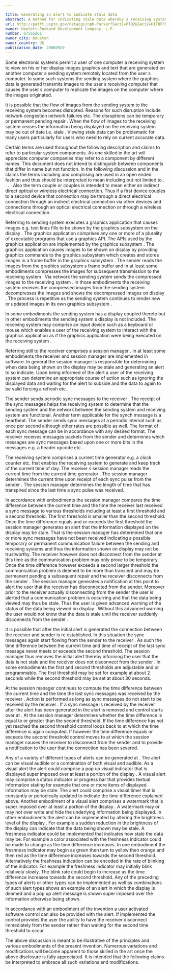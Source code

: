 ```yaml
---

title: Generating an alert to indicate stale data
abstract: A method for indicating stale data whereby a receiving system receives images and sync messages from a sending system and computes a time difference between a current time and a time a last sync message was received from the sending system. If such a time difference meets or exceeds a first threshold, the an alert is generated.
url: http://patft.uspto.gov/netacgi/nph-Parser?Sect1=PTO2&Sect2=HITOFF&p=1&u=%2Fnetahtml%2FPTO%2Fsearch-adv.htm&r=1&f=G&l=50&d=PALL&S1=07565261&OS=07565261&RS=07565261
owner: Hewlett-Packard Development Company, L.P.
number: 07565261
owner_city: Houston
owner_country: US
publication_date: 20060929
---
```

Some electronic systems permit a user of one computer a receiving system to view on his or her display images graphics and text that are generated on another computer a sending system remotely located from the user s computer. In some such systems the sending system where the graphics data is generated transmits images to the user s receiving computer that causes the user s computer to replicate the images on the computer where the images originated.

It is possible that the flow of images from the sending system to the receiving system becomes disrupted. Reasons for such disruption include network congestion network failures etc. The disruptions can be temporary or permanent pending repair . When the flow of images to the receiving system ceases the information being displayed on the receiving system may be out of date i.e. stale . Viewing stale data can be problematic for many users particularly for users who need to rely on current accurate data.

Certain terms are used throughout the following description and claims to refer to particular system components. As one skilled in the art will appreciate computer companies may refer to a component by different names. This document does not intend to distinguish between components that differ in name but not function. In the following discussion and in the claims the terms including and comprising are used in an open ended fashion and thus should be interpreted to mean including but not limited to . . . . Also the term couple or couples is intended to mean either an indirect direct optical or wireless electrical connection. Thus if a first device couples to a second device that connection may be through a direct electrical connection through an indirect electrical connection via other devices and connections through an optical electrical connection or through a wireless electrical connection.

Referring to sending system executes a graphics application that causes images e.g. text lines fills to be shown by the graphics subsystem on the display . The graphics application comprises any one or more of a plurality of executable programs that use a graphics API. The APIs used by the graphics application are implemented by the graphics subsystem . The graphics application causes images to be shown on display by providing graphics commands to the graphics subsystem which creates and stores images in a frame buffer in the graphics subsystem . The sender reads the images from the graphics subsystem s frame buffer and in at least some embodiments compresses the images for subsequent transmission to the receiving system . Via network the sending system sends the compressed images to the receiving system . In those embodiments the receiving system receives the compressed images from the sending system decompresses the images and shows the decompressed images on display . The process is repetitive as the sending system continues to render new or updated images in its own graphics subsystem .

In some embodiments the sending system has a display coupled thereto but in other embodiments the sending system s display is not included. The receiving system may comprise an input device such as a keyboard or mouse which enables a user of the receiving system to interact with the graphics application as if the graphics application were being executed on the receiving system .

Referring still to the receiver comprises a session manager . In at least some embodiments the receiver and session manager are implemented in software. In general the session manager is responsible for determining when data being shown on the display may be stale and generating an alert to so indicate. Upon being informed of the alert a user of the receiving system can determine an appropriate course of action such as ignoring the displayed data and waiting for the alert to subside and the data to again to be valid forcing a refresh etc.

The sender sends periodic sync messages to the receiver . The receipt of the sync messages helps the receiving system to determine that the sending system and the network between the sending system and receiving system are functional. Another term applicable for the synch message is a heartbeat. The sender sends sync messages at a periodic interval such as once per second although other rates are possible as well. The format of each sync message can be in accordance with any desired format. The receiver receives messages packets from the sender and determines which messages are sync messages based upon one or more bits in the messages e.g. a header opcode etc. .

The receiving system comprises a current time generator e.g. a clock counter etc. that enables the receiving system to generate and keep track of the current time of day. The receiver s session manager reads the current time from the current time generator . The session manager determines the current time upon receipt of each sync pulse from the sender . The session manager determines the length of time that has transpired since the last time a sync pulse was received.

In accordance with embodiments the session manager compares the time difference between the current time and the time the receiver last received a sync message to various thresholds including at least a first threshold and a second threshold. The first threshold is smaller than the second threshold. Once the time difference equals and or exceeds the first threshold the session manager generates an alert that the information displayed on the display may be stale. That is the session manager has determined that one or more sync messages have not been received indicating a possible temporary or permanent communication failure between the sending and receiving systems and thus the information shown on display may not be trustworthy. The receiver however does not disconnect from the sender at this time as the communication problem may only prove to be temporary. Once the time difference however exceeds a second larger threshold the communication problem is deemed to be more than transient and may be permanent pending a subsequent repair and the receiver disconnects from the sender . The session manager generates a notification at this point to alert the user that the receiver has disconnected from the sender. Moreover prior to the receiver actually disconnecting from the sender the user is alerted that a communication problem is occurring and that the data being viewed may thus be stale. Thus the user is given advanced warning of the status of the data being viewed on display . Without this advanced warning the user would not know that the data is stale until the receiver suddenly disconnects from the sender .

It is possible that after the initial alert is generated the connection between the receiver and sender is re established. In this situation the sync messages again start flowing from the sender to the receiver . As such the time difference between the current time and time of receipt of the last sync message never meets or exceeds the second threshold. The session manager thus removes the initial alert thereby informing the user that the data is not stale and the receiver does not disconnect from the sender . In some embodiments the first and second thresholds are adjustable and or programmable. The first threshold may be set for example at about 2 seconds while the second threshold may be set at about 30 seconds.

At the session manager continues to compute the time difference between the current time and the time the last sync messages was received by the receiver . Action is performed as long as sync messages do not start to be received by the receiver . If a sync message is received by the receiver after the alert has been generated in the alert is removed and control starts over at . At the session manager determines whether the time difference is equal to or greater than the second threshold. If the time difference has not yet reached the second threshold control loops back to at which the time difference is again computed. If however the time difference equals or exceeds the second threshold control moves to at which the session manager causes the receiver to disconnect from the sender and to provide a notification to the user that the connection has been severed.

Any of a variety of different types of alerts can be generated at . The alert can be visual audible or a combination of both visual and audible. As a visual alert the alert could comprise a pop up visual indicator that is displayed super imposed over at least a portion of the display . A visual alert may comprise a status indicator or progress bar that provides textual information stating for example that one or more items of displayed information may be stale. The alert could comprise a visual timer that is constantly or periodically updated to indicate the time difference explained above. Another embodiment of a visual alert comprises a watermark that is super imposed over at least a portion of the display . A watermark may or may not over write and hide the underlying information being displayed. In other embodiments the alert can be implemented by altering the brightness level of the display . For example a sudden reduction in the brightness of the display can indicate that the data being shown may be stale. A freshness indicator could be implemented that indicates how stale the data may be. For example a color associated with the freshness indicator could be made to change as the time difference increases. In one embodiment the freshness indicator may begin as green then turn to yellow then orange and then red as the time difference increases towards the second threshold. Alternatively the freshness indication can be encoded in the rate of blinking of the indicator. For example the freshness indicator may initially blink relatively slowly. The blink rate could begin to increase as the time difference increases towards the second threshold. Any of the preceding types of alerts or other types can be implemented as well as combinations of such alert types shows an example of an alert in which the display is dimmed and a pop up alert message is shown super imposed over the information otherwise being shown.

In accordance with an embodiment of the invention a user activated software control can also be provided with the alert. If implemented the control provides the user the ability to have the receiver disconnect immediately from the sender rather than waiting for the second time threshold to occur.

The above discussion is meant to be illustrative of the principles and various embodiments of the present invention. Numerous variations and modifications will become apparent to those skilled in the art once the above disclosure is fully appreciated. It is intended that the following claims be interpreted to embrace all such variations and modifications.

